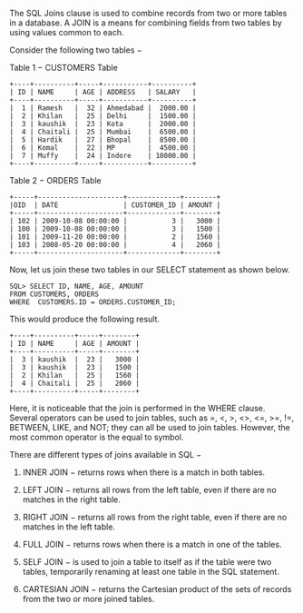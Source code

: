 The SQL Joins clause is used to combine records from two or more tables in a database. A JOIN is a means for combining fields from two tables by using values common to each.

Consider the following two tables −

Table 1 − CUSTOMERS Table

    +----+----------+-----+-----------+----------+
    | ID | NAME     | AGE | ADDRESS   | SALARY   |
    +----+----------+-----+-----------+----------+
    |  1 | Ramesh   |  32 | Ahmedabad |  2000.00 |
    |  2 | Khilan   |  25 | Delhi     |  1500.00 |
    |  3 | kaushik  |  23 | Kota      |  2000.00 |
    |  4 | Chaitali |  25 | Mumbai    |  6500.00 |
    |  5 | Hardik   |  27 | Bhopal    |  8500.00 |
    |  6 | Komal    |  22 | MP        |  4500.00 |
    |  7 | Muffy    |  24 | Indore    | 10000.00 |
    +----+----------+-----+-----------+----------+
Table 2 − ORDERS Table

    +-----+---------------------+-------------+--------+
    |OID  | DATE                | CUSTOMER_ID | AMOUNT |
    +-----+---------------------+-------------+--------+
    | 102 | 2009-10-08 00:00:00 |           3 |   3000 |
    | 100 | 2009-10-08 00:00:00 |           3 |   1500 |
    | 101 | 2009-11-20 00:00:00 |           2 |   1560 |
    | 103 | 2008-05-20 00:00:00 |           4 |   2060 |
    +-----+---------------------+-------------+--------+
Now, let us join these two tables in our SELECT statement as shown below.

    SQL> SELECT ID, NAME, AGE, AMOUNT
    FROM CUSTOMERS, ORDERS
    WHERE  CUSTOMERS.ID = ORDERS.CUSTOMER_ID;
This would produce the following result.

    +----+----------+-----+--------+
    | ID | NAME     | AGE | AMOUNT |
    +----+----------+-----+--------+
    |  3 | kaushik  |  23 |   3000 |
    |  3 | kaushik  |  23 |   1500 |
    |  2 | Khilan   |  25 |   1560 |
    |  4 | Chaitali |  25 |   2060 |
    +----+----------+-----+--------+
Here, it is noticeable that the join is performed in the WHERE clause. Several operators can be used to join tables, such as =, <, >, <>, <=, >=, !=, BETWEEN, LIKE, and NOT; they can all be used to join tables. However, the most common operator is the equal to symbol.

There are different types of joins available in SQL −

1. INNER JOIN − returns rows when there is a match in both tables.

2. LEFT JOIN − returns all rows from the left table, even if there are no matches in the right table.

3. RIGHT JOIN − returns all rows from the right table, even if there are no matches in the left table.

4. FULL JOIN − returns rows when there is a match in one of the tables.

5. SELF JOIN − is used to join a table to itself as if the table were two tables, temporarily renaming at least one table in the SQL statement.

6. CARTESIAN JOIN − returns the Cartesian product of the sets of records from the two or more joined tables.
